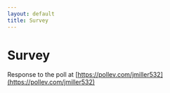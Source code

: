 ```yaml
---
layout: default
title: Survey
---
```


# Survey 
Response to the poll at [https://pollev.com/jmiller532](https://pollev.com/jmiller532)
